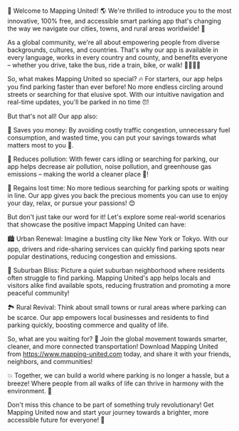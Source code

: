 🎉 Welcome to Mapping United! 🌎 We're thrilled to introduce you to the most innovative, 100% free, and accessible smart parking app that's changing the way we navigate our cities, towns, and rural areas worldwide! 🔴

As a global community, we're all about empowering people from diverse backgrounds, cultures, and countries. That's why our app is available in every language, works in every country and county, and benefits everyone – whether you drive, take the bus, ride a train, bike, or walk! 🚗🚌🏃‍♂️

So, what makes Mapping United so special? 🔥 For starters, our app helps you find parking faster than ever before! No more endless circling around streets or searching for that elusive spot. With our intuitive navigation and real-time updates, you'll be parked in no time ⏰!

But that's not all! Our app also:

💸 Saves you money: By avoiding costly traffic congestion, unnecessary fuel consumption, and wasted time, you can put your savings towards what matters most to you 🤩.

🌟 Reduces pollution: With fewer cars idling or searching for parking, our app helps decrease air pollution, noise pollution, and greenhouse gas emissions – making the world a cleaner place 🌸!

💪 Regains lost time: No more tedious searching for parking spots or waiting in line. Our app gives you back the precious moments you can use to enjoy your day, relax, or pursue your passions! 😊

But don't just take our word for it! Let's explore some real-world scenarios that showcase the positive impact Mapping United can have:

🏙️ Urban Renewal: Imagine a bustling city like New York or Tokyo. With our app, drivers and ride-sharing services can quickly find parking spots near popular destinations, reducing congestion and emissions.

🌳 Suburban Bliss: Picture a quiet suburban neighborhood where residents often struggle to find parking. Mapping United's app helps locals and visitors alike find available spots, reducing frustration and promoting a more peaceful community!

🏞️ Rural Revival: Think about small towns or rural areas where parking can be scarce. Our app empowers local businesses and residents to find parking quickly, boosting commerce and quality of life.

So, what are you waiting for? 🎉 Join the global movement towards smarter, cleaner, and more connected transportation! Download Mapping United from https://www.mapping-united.com today, and share it with your friends, neighbors, and communities!

💥 Together, we can build a world where parking is no longer a hassle, but a breeze! Where people from all walks of life can thrive in harmony with the environment. 🌈

Don't miss this chance to be part of something truly revolutionary! Get Mapping United now and start your journey towards a brighter, more accessible future for everyone! 🚀